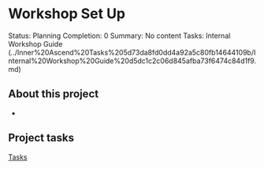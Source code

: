 # Workshop Set Up

Status: Planning
Completion: 0
Summary: No content
Tasks: Internal Workshop Guide (../Inner%20Ascend%20Tasks%205d73da8fd0dd4a92a5c80fb14644109b/Internal%20Workshop%20Guide%20d5dc1c2c06d845afba73f6474c84d1f9.md)

## About this project

- 

## Project tasks

[Tasks](Workshop%20Set%20Up%2001f61eb66fba4a25b445aa1c193ca1d8/Tasks%20716a1c4a300b40e69c62f17cd0284ee5.csv)